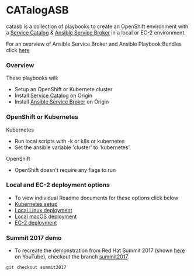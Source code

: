 # CATalogASB

catasb is a collection of playbooks to create an OpenShift environment with a [Service Catalog](https://github.com/kubernetes-incubator/service-catalog) & [Ansible Service Broker](https://github.com/openshift/ansible-service-broker) in a local or EC-2 environment.


For an overview of Ansible Service Broker and Ansible Playbook Bundles click [here](https://github.com/openshift/ansible-service-broker/blob/master/docs/introduction.md)

### Overview
These playbooks will:
  * Setup an OpenShift or Kubernete cluster
  * Install [Service Catalog](https://github.com/kubernetes-incubator/service-catalog) on Origin
  * Install [Ansible Service Broker](https://github.com/openshift/ansible-service-broker) on Origin


### OpenShift or Kubernetes
Kubernetes
  * Run local scripts with -k or k8s or kubernetes
  * Set the ansible variable 'cluster' to 'kubernetes'

OpenShift
  * OpenShift doesn't require any flags to run


### Local and EC-2 deployment options
  * To view individual Readme documents for these options click below
  * [Kubernetes setup](kubernetes/README.md)
  * [Local Linux deployment](local/linux/README.md)
  * [Local macOS deployment](local/mac/README.md)
  * [EC-2 deployment](ec2/README.md)


### Summit 2017 demo
  * To recreate the demonstration from Red Hat Summit 2017 (shown [here](https://github.com/fusor/catasb/pull/87) on YouTube), checkout the branch [summit2017](https://github.com/fusor/catasb/tree/summit2017).
  ```bash
  git checkout summit2017
  ```
